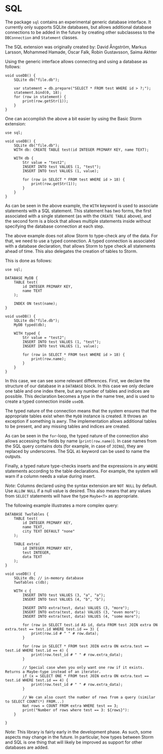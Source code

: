 SQL
====

The package `sql` contains an experimental generic database interface. It currently only supports
SQLite databases, but allows additional database connections to be added in the future by creating
other subclassess to the `DBConnection` and `Statement` classes.

The SQL extension was originally created by: David Ångström, Markus Larsson, Mohammed Hamade, Oscar
Falk, Robin Gustavsson, Saima Akhter

Using the generic interface allows connecting and using a database as follows:

```
void useDB() {
    SQLite db("file.db");

    var statement = db.prepare("SELECT * FROM test WHERE id > ?;");
    statement.bind(0, 18);
    for (row in statement) {
        print(row.getStr(1));
    }
}
```

One can accomplish the above a bit easier by using the Basic Storm extension:

```
use sql;

void useDB() {
    SQLite db("file.db");
    WITH db: CREATE TABLE test(id INTEGER PRIMARY KEY, name TEXT);

    WITH db {
        Str value = "test2";
        INSERT INTO test VALUES (1, "test");
        INSERT INTO test VALUES (1, value);

        for (row in SELECT * FROM test WHERE id > 18) {
            print(row.getStr(1));
        }
    }
}
```

As can be seen in the above example, the `WITH` keyword is used to associate statements with a SQL
statement. This statement has two forms, the first associated with a single statement (as with the
`CREATE TABLE` above), and the second form is a block that allows multiple statements inside without
specifying the database connection at each step.

The above example does not allow Storm to type-check any of the data. For that, we need to use a
typed connection. A typed connection is associated with a database declaration, that allows Storm to
type check all statements ahead of time. This also delegates the creation of tables to Storm.

This is done as follows:

```
use sql;

DATABASE MyDB {
    TABLE test(
        id INTEGER PRIMARY KEY,
        name TEXT
    );

    INDEX ON test(name);
}

void useDB() {
    SQLite db("file.db");
    MyDB typed(db);

    WITH typed {
        Str value = "test2";
        INSERT INTO test VALUES (1, "test");
        INSERT INTO test VALUES (1, value);

        for (row in SELECT * FROM test WHERE id > 18) {
            print(row.name);
        }
    }
}
```

In this case, we can see some relevant differences. First, we declare the structure of our database
in a `DATABASE` block. In this case we only declare one table and one index there, but any number of
tables and indices are possible. This declaration becomes a type in the name tree, and is used to
create a typed connection inside `useDB`.

The typed nature of the connection means that the system ensures that the appropriate tables exist
when the `MyDB` instance is created. It throws an exception if something is awry. The implementation
allows additional tables to be present, and any missing tables and indices are created.

As can be seen in the `for`-loop, the typed nature of the connection also allows accessing the
fields by name (`print(row.name)`). In case names from the SQL query contains dots (for example, in
case of `JOIN`s), they are replaced by underscores. The SQL `AS` keyword can be used to name the
outputs.

Finally, a typed nature type-checks inserts and the expressions in any `WHERE` statements according
to the table declarations. For example, the system will warn if a column needs a value during
insert.

*Note:* Columns declared using the syntax extension are `NOT NULL` by default. Use `ALLOW NULL` if a
 null value is desired. This also means that any values from `SELECT` statements will have the type
 `Maybe<T>` as appropriate.

The following example illustrates a more complex query:

```
DATABASE TwoTables {
    TABLE test(
        id INTEGER PRIMARY KEY,
        name TEXT,
        city TEXT DEFAULT "none"
    );

    TABLE extra(
        id INTEGER PRIMARY KEY,
        test INTEGER,
        data TEXT
    );
}

void useDB() {
    SQLite db; // in-memory database
    TwoTables c(db);

    WITH c {
        INSERT INTO test VALUES (3, "a", "a");
        INSERT INTO test VALUES (4, "b", "b");

        INSERT INTO extra(test, data) VALUES (3, "more");
        INSERT INTO extra(test, data) VALUES (3, "even more");
        INSERT INTO extra(test, data) VALUES (4, "some more");

        for (row in SELECT test.id AS id, data FROM test JOIN extra ON extra.test == test.id WHERE test.id == 3) {
            print(row.id # " " # row.data);
        }

        for (row in SELECT * FROM test JOIN extra ON extra.test == test.id WHERE test.id == 4) {
            print(row.test_id # " " # row.extra_data);
        }

        // Special case when you only want one row if it exists. Returns a Maybe-type instead of an iterator.
        if (x = SELECT ONE * FROM test JOIN extra ON extra.text == test.id WHERE test.id == 4) {
            print(row.test_id # " " # row.extra_data);
        }

        // We can also count the number of rows from a query (similar to SELECT COUNT(*) FROM...)
        Nat rows = COUNT FROM extra WHERE test == 3;
        print("Number of rows where test == 3: ${rows}"):
    }

}
```

*Note:* This library is fairly early in the development phase. As such, some aspects may change in
the future. In particular, how types between Storm and SQL is one thing that will likely be improved
as support for other databases are added.
